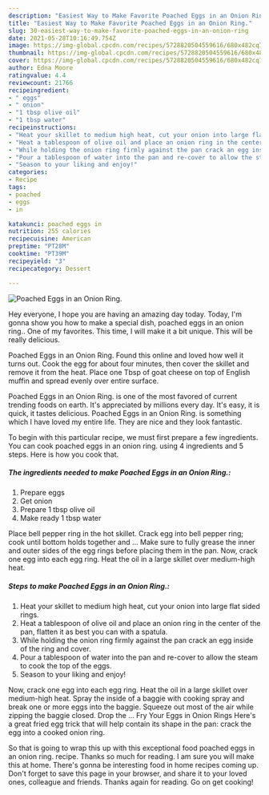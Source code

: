 ```yaml
---
description: "Easiest Way to Make Favorite Poached Eggs in an Onion Ring."
title: "Easiest Way to Make Favorite Poached Eggs in an Onion Ring."
slug: 30-easiest-way-to-make-favorite-poached-eggs-in-an-onion-ring
date: 2021-05-28T10:16:49.754Z
image: https://img-global.cpcdn.com/recipes/5728820504559616/680x482cq70/poached-eggs-in-an-onion-ring-recipe-main-photo.jpg
thumbnail: https://img-global.cpcdn.com/recipes/5728820504559616/680x482cq70/poached-eggs-in-an-onion-ring-recipe-main-photo.jpg
cover: https://img-global.cpcdn.com/recipes/5728820504559616/680x482cq70/poached-eggs-in-an-onion-ring-recipe-main-photo.jpg
author: Edna Moore
ratingvalue: 4.4
reviewcount: 21766
recipeingredient:
- " eggs"
- " onion"
- "1 tbsp olive oil"
- "1 tbsp water"
recipeinstructions:
- "Heat your skillet to medium high heat, cut your onion into large flat sided rings."
- "Heat a tablespoon of olive oil and place an onion ring in the center of the pan, flatten it as best you can with a spatula."
- "While holding the onion ring firmly against the pan crack an egg inside of the ring and cover."
- "Pour a tablespoon of water into the pan and re-cover to allow the steam to cook the top of the eggs."
- "Season to your liking and enjoy!"
categories:
- Recipe
tags:
- poached
- eggs
- in

katakunci: poached eggs in 
nutrition: 255 calories
recipecuisine: American
preptime: "PT28M"
cooktime: "PT39M"
recipeyield: "3"
recipecategory: Dessert

---
```



![Poached Eggs in an Onion Ring.](https://img-global.cpcdn.com/recipes/5728820504559616/680x482cq70/poached-eggs-in-an-onion-ring-recipe-main-photo.jpg)

Hey everyone, I hope you are having an amazing day today. Today, I'm gonna show you how to make a special dish, poached eggs in an onion ring.. One of my favorites. This time, I will make it a bit unique. This will be really delicious.

Poached Eggs in an Onion Ring. Found this online and loved how well it turns out. Cook the egg for about four minutes, then cover the skillet and remove it from the heat. Place one Tbsp of goat cheese on top of English muffin and spread evenly over entire surface.

Poached Eggs in an Onion Ring. is one of the most favored of current trending foods on earth. It's appreciated by millions every day. It's easy, it is quick, it tastes delicious. Poached Eggs in an Onion Ring. is something which I have loved my entire life. They are nice and they look fantastic.


To begin with this particular recipe, we must first prepare a few ingredients. You can cook poached eggs in an onion ring. using 4 ingredients and 5 steps. Here is how you cook that.

<!--inarticleads1-->

##### The ingredients needed to make Poached Eggs in an Onion Ring.:

1. Prepare  eggs
1. Get  onion
1. Prepare 1 tbsp olive oil
1. Make ready 1 tbsp water


Place bell pepper ring in the hot skillet. Crack egg into bell pepper ring; cook until bottom holds together and … Make sure to fully grease the inner and outer sides of the egg rings before placing them in the pan. Now, crack one egg into each egg ring. Heat the oil in a large skillet over medium-high heat. 

<!--inarticleads2-->

##### Steps to make Poached Eggs in an Onion Ring.:

1. Heat your skillet to medium high heat, cut your onion into large flat sided rings.
1. Heat a tablespoon of olive oil and place an onion ring in the center of the pan, flatten it as best you can with a spatula.
1. While holding the onion ring firmly against the pan crack an egg inside of the ring and cover.
1. Pour a tablespoon of water into the pan and re-cover to allow the steam to cook the top of the eggs.
1. Season to your liking and enjoy!


Now, crack one egg into each egg ring. Heat the oil in a large skillet over medium-high heat. Spray the inside of a baggie with cooking spray and break one or more eggs into the baggie. Squeeze out most of the air while zipping the baggie closed. Drop the … Fry Your Eggs in Onion Rings Here&#39;s a great fried egg trick that will help contain its shape in the pan: crack the egg into a cooked onion ring. 

So that is going to wrap this up with this exceptional food poached eggs in an onion ring. recipe. Thanks so much for reading. I am sure you will make this at home. There's gonna be interesting food in home recipes coming up. Don't forget to save this page in your browser, and share it to your loved ones, colleague and friends. Thanks again for reading. Go on get cooking!
